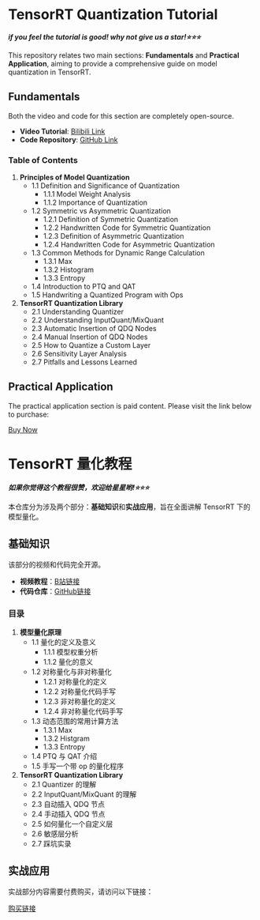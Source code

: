 
# TensorRT Quantization Tutorial
***if you feel the tutorial is good! why not give us a star!⭐⭐⭐***

This repository relates two main sections: **Fundamentals** and **Practical Application**, aiming to provide a comprehensive guide on model quantization in TensorRT.

## Fundamentals

Both the video and code for this section are completely open-source.

- **Video Tutorial**: [Bilibili Link](https://www.bilibili.com/video/BV18L41197Uz/?spm_id_from=333.788&vd_source=eefa4b6e337f16d87d87c2c357db8ca7)
- **Code Repository**: [GitHub Link](https://github.com/shouxieai/tensorRT_quantization)

### Table of Contents

1. **Principles of Model Quantization**
   - 1.1 Definition and Significance of Quantization
     - 1.1.1 Model Weight Analysis
     - 1.1.2 Importance of Quantization
   - 1.2 Symmetric vs Asymmetric Quantization
     - 1.2.1 Definition of Symmetric Quantization
     - 1.2.2 Handwritten Code for Symmetric Quantization
     - 1.2.3 Definition of Asymmetric Quantization
     - 1.2.4 Handwritten Code for Asymmetric Quantization
   - 1.3 Common Methods for Dynamic Range Calculation
     - 1.3.1 Max
     - 1.3.2 Histogram
     - 1.3.3 Entropy
   - 1.4 Introduction to PTQ and QAT
   - 1.5 Handwriting a Quantized Program with Ops
2. **TensorRT Quantization Library**
   - 2.1 Understanding Quantizer
   - 2.2 Understanding InputQuant/MixQuant
   - 2.3 Automatic Insertion of QDQ Nodes
   - 2.4 Manual Insertion of QDQ Nodes
   - 2.5 How to Quantize a Custom Layer
   - 2.6 Sensitivity Layer Analysis
   - 2.7 Pitfalls and Lessons Learned

## Practical Application

The practical application section is paid content. Please visit the link below to purchase:

[Buy Now](#)







# TensorRT 量化教程

***如果你觉得这个教程很赞，欢迎给星星哟!⭐⭐⭐***

本仓库分为涉及两个部分：**基础知识**和**实战应用**，旨在全面讲解 TensorRT 下的模型量化。


## 基础知识

该部分的视频和代码完全开源。

- **视频教程**：[B站链接](https://www.bilibili.com/video/BV18L41197Uz/?spm_id_from=333.788&vd_source=eefa4b6e337f16d87d87c2c357db8ca7)
- **代码仓库**：[GitHub链接](https://github.com/shouxieai/tensorRT_quantization)

### 目录

1. **模型量化原理**
   - 1.1 量化的定义及意义
     - 1.1.1 模型权重分析
     - 1.1.2 量化的意义
   - 1.2 对称量化与非对称量化
     - 1.2.1 对称量化的定义
     - 1.2.2 对称量化代码手写
     - 1.2.3 非对称量化的定义
     - 1.2.4 非对称量化代码手写
   - 1.3 动态范围的常用计算方法
     - 1.3.1 Max
     - 1.3.2 Histgram
     - 1.3.3 Entropy
   - 1.4 PTQ 与 QAT 介绍
   - 1.5 手写一个带 op 的量化程序
2. **TensorRT Quantization Library**
   - 2.1 Quantizer 的理解
   - 2.2 InputQuant/MixQuant 的理解
   - 2.3 自动插入 QDQ 节点
   - 2.4 手动插入 QDQ 节点
   - 2.5 如何量化一个自定义层
   - 2.6 敏感层分析
   - 2.7 踩坑实录

## 实战应用

实战部分内容需要付费购买，请访问以下链接：

[购买链接](#)

